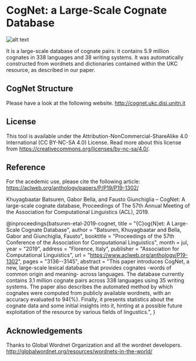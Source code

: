 # CogNet: a Large-Scale Cognate Database

![alt text](http://ukc.disi.unitn.it/wp-content/uploads/2019/05/Cognate_fish.jpg)

It is a large-scale database of cognate pairs: it contains 5.9 million cognates in 338 languages and 38 writing systems. It was automatically constructed from wordnets and dictionaries contained within the UKC resource, as described in our paper.

## CogNet Structure
Please have a look at the following website.
http://cognet.ukc.disi.unitn.it

## License
This tool is available under the Attribution-NonCommercial-ShareAlike 4.0 International (CC BY-NC-SA 4.0) License. Read more about this license from https://creativecommons.org/licenses/by-nc-sa/4.0/.

## Reference
For the acedemic use, please cite the following article:
https://aclweb.org/anthology/papers/P/P19/P19-1302/

Khuyagbaatar Batsuren, Gabor Bella, and Fausto Giunchiglia – CogNet: A large-scale cognate database, Proceedings of The 57th Annual Meeting of the Association for Computational Linguistics (ACL), 2019.

@inproceedings{batsuren-etal-2019-cognet,
    title = "{C}og{N}et: A Large-Scale Cognate Database",
    author = "Batsuren, Khuyagbaatar  and
      Bella, Gabor  and
      Giunchiglia, Fausto",
    booktitle = "Proceedings of the 57th Conference of the Association for Computational Linguistics",
    month = jul,
    year = "2019",
    address = "Florence, Italy",
    publisher = "Association for Computational Linguistics",
    url = "https://www.aclweb.org/anthology/P19-1302",
    pages = "3136--3145",
    abstract = "This paper introduces CogNet, a new, large-scale lexical database that provides cognates -words of common origin and meaning- across languages. The database currently contains 3.1 million cognate pairs across 338 languages using 35 writing systems. The paper also describes the automated method by which cognates were computed from publicly available wordnets, with an accuracy evaluated to 94{\%}. Finally, it presents statistics about the cognate data and some initial insights into it, hinting at a possible future exploitation of the resource by various fields of lingustics.",
}

## Acknowledgements
Thanks to Global Wordnet Organization and all the wordnet developers.
http://globalwordnet.org/resources/wordnets-in-the-world/
